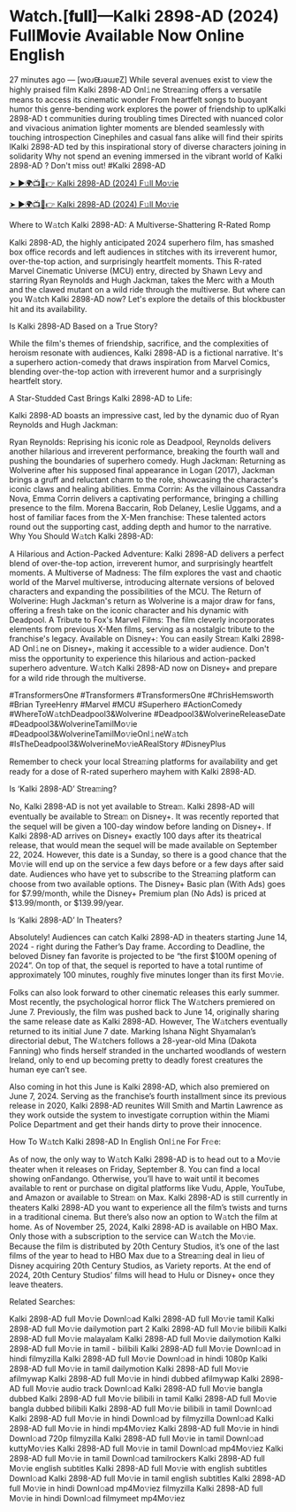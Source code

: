 # Watch.[𝐟𝐮𝐥𝐥]—Kalki 2898-AD (2024) Full𝐌ovie Available Now Online English
27 minutes ago — [woɹᙠɹǝuɹɐZ] While several avenues exist to view the highly praised film Kalki 2898-AD Onl𝚒ne Strea𝚖ing offers a versatile means to access its cinematic wonder From heartfelt songs to buoyant humor this genre-bending work explores the power of friendship to uplKalki 2898-AD t communities during troubling times Directed with nuanced color and vivacious animation lighter moments are blended seamlessly with touching introspection Cinephiles and casual fans alike will find their spirits lKalki 2898-AD ted by this inspirational story of diverse characters joining in solidarity Why not spend an evening immersed in the vibrant world of Kalki 2898-AD ? Don't miss out! #Kalki 2898-AD

[➤ ►🌍📺📱👉 Kalki 2898-AD (2024) F𝚞ll Mo𝚟ie](https://cutt.ly/DeRWjzfQ)

[➤ ►🌍📺📱👉 Kalki 2898-AD (2024) F𝚞ll Mo𝚟ie](https://cutt.ly/DeRWjzfQ)

Where to W𝚊tch Kalki 2898-AD: A Multiverse-Shattering R-Rated Romp

Kalki 2898-AD, the highly anticipated 2024 superhero film, has smashed box office records and left audiences in stitches with its irreverent humor, over-the-top action, and surprisingly heartfelt moments. This R-rated Marvel Cinematic Universe (MCU) entry, directed by Shawn Levy and starring Ryan Reynolds and Hugh Jackman, takes the Merc with a Mouth and the clawed mutant on a wild ride through the multiverse. But where can you W𝚊tch Kalki 2898-AD now? Let's explore the details of this blockbuster hit and its availability.

Is Kalki 2898-AD Based on a True Story?

While the film's themes of friendship, sacrifice, and the complexities of heroism resonate with audiences, Kalki 2898-AD is a fictional narrative. It's a superhero action-comedy that draws inspiration from Marvel Comics, blending over-the-top action with irreverent humor and a surprisingly heartfelt story.

A Star-Studded Cast Brings Kalki 2898-AD to Life:

Kalki 2898-AD boasts an impressive cast, led by the dynamic duo of Ryan Reynolds and Hugh Jackman:

Ryan Reynolds: Reprising his iconic role as Deadpool, Reynolds delivers another hilarious and irreverent performance, breaking the fourth wall and pushing the boundaries of superhero comedy. Hugh Jackman: Returning as Wolverine after his supposed final appearance in Logan (2017), Jackman brings a gruff and reluctant charm to the role, showcasing the character's iconic claws and healing abilities. Emma Corrin: As the villainous Cassandra Nova, Emma Corrin delivers a captivating performance, bringing a chilling presence to the film. Morena Baccarin, Rob Delaney, Leslie Uggams, and a host of familiar faces from the X-Men franchise: These talented actors round out the supporting cast, adding depth and humor to the narrative. Why You Should W𝚊tch Kalki 2898-AD:

A Hilarious and Action-Packed Adventure: Kalki 2898-AD delivers a perfect blend of over-the-top action, irreverent humor, and surprisingly heartfelt moments. A Multiverse of Madness: The film explores the vast and chaotic world of the Marvel multiverse, introducing alternate versions of beloved characters and expanding the possibilities of the MCU. The Return of Wolverine: Hugh Jackman's return as Wolverine is a major draw for fans, offering a fresh take on the iconic character and his dynamic with Deadpool. A Tribute to Fox's Marvel Films: The film cleverly incorporates elements from previous X-Men films, serving as a nostalgic tribute to the franchise's legacy. Available on Disney+: You can easily Strea𝚖 Kalki 2898-AD Onl𝚒ne on Disney+, making it accessible to a wider audience. Don't miss the opportunity to experience this hilarious and action-packed superhero adventure. W𝚊tch Kalki 2898-AD now on Disney+ and prepare for a wild ride through the multiverse.

#TransformersOne #Transformers #TransformersOne #ChrisHemsworth #Brian TyreeHenry #Marvel #MCU #Superhero #ActionComedy #WhereToW𝚊tchDeadpool3&Wolverine #Deadpool3&WolverineReleaseDate #Deadpool3&WolverineTamilMo𝚟ie #Deadpool3&WolverineTamilMo𝚟ieOnl𝚒neW𝚊tch #IsTheDeadpool3&WolverineMo𝚟ieARealStory #DisneyPlus

Remember to check your local Strea𝚖ing platforms for availability and get ready for a dose of R-rated superhero mayhem with Kalki 2898-AD. 

Is ‘Kalki 2898-AD’ Strea𝚖ing? 

No, Kalki 2898-AD is not yet available to Strea𝚖. Kalki 2898-AD will eventually be available to Strea𝚖 on Disney+. It was recently reported that the sequel will be given a 100-day window before landing on Disney+. If Kalki 2898-AD arrives on Disney+ exactly 100 days after its theatrical release, that would mean the sequel will be made available on September 22, 2024. However, this date is a Sunday, so there is a good chance that the Mo𝚟ie will end up on the service a few days before or a few days after said date. Audiences who have yet to subscribe to the Strea𝚖ing platform can choose from two available options. The Disney+ Basic plan (With Ads) goes for $7.99/month, while the Disney+ Premium plan (No Ads) is priced at $13.99/month, or $139.99/year. 

Is ‘Kalki 2898-AD’ In Theaters? 

Absolutely! Audiences can catch Kalki 2898-AD in theaters starting June 14, 2024 - right during the Father’s Day frame. According to Deadline, the beloved Disney fan favorite is projected to be “the first $100M opening of 2024”. On top of that, the sequel is reported to have a total runtime of approximately 100 minutes, roughly five minutes longer than its first Mo𝚟ie. 

Folks can also look forward to other cinematic releases this early summer. Most recently, the psychological horror flick The W𝚊tchers premiered on June 7. Previously, the film was pushed back to June 14, originally sharing the same release date as Kalki 2898-AD. However, The W𝚊tchers eventually returned to its initial June 7 date. Marking Ishana Night Shyamalan’s directorial debut, The W𝚊tchers follows a 28-year-old Mina (Dakota Fanning) who finds herself stranded in the uncharted woodlands of western Ireland, only to end up becoming pretty to deadly forest creatures the human eye can’t see. 

Also coming in hot this June is Kalki 2898-AD, which also premiered on June 7, 2024. Serving as the franchise’s fourth installment since its previous release in 2020, Kalki 2898-AD reunites Will Smith and Martin Lawrence as they work outside the system to investigate corruption within the Miami Police Department and get their hands dirty to prove their innocence. 

How To W𝚊tch Kalki 2898-AD In English Onl𝚒ne For Fr𝚎e: 

As of now, the only way to W𝚊tch Kalki 2898-AD is to head out to a Mo𝚟ie theater when it releases on Friday, September 8. You can find a local showing onFandango. Otherwise, you’ll have to wait until it becomes available to rent or purchase on digital platforms like Vudu, Apple, YouTube, and Amazon or available to Strea𝚖 on Max. Kalki 2898-AD is still currently in theaters Kalki 2898-AD you want to experience all the film’s twists and turns in a traditional cinema. But there’s also now an option to W𝚊tch the film at home. As of November 25, 2024, Kalki 2898-AD is available on HBO Max. Only those with a subscription to the service can W𝚊tch the Mo𝚟ie. Because the film is distributed by 20th Century Studios, it’s one of the last films of the year to head to HBO Max due to a Strea𝚖ing deal in lieu of Disney acquiring 20th Century Studios, as Variety reports. At the end of 2024, 20th Century Studios’ films will head to Hulu or Disney+ once they leave theaters. 

Related Searches: 

Kalki 2898-AD full Mo𝚟ie Downl𝚘ad Kalki 2898-AD full Mo𝚟ie tamil Kalki 2898-AD full Mo𝚟ie dailymotion part 2 Kalki 2898-AD full Mo𝚟ie bilibili Kalki 2898-AD full Mo𝚟ie malayalam Kalki 2898-AD full Mo𝚟ie dailymotion Kalki 2898-AD full Mo𝚟ie in tamil - bilibili Kalki 2898-AD full Mo𝚟ie Downl𝚘ad in hindi filmyzilla Kalki 2898-AD full Mo𝚟ie Downl𝚘ad in hindi 1080p Kalki 2898-AD full Mo𝚟ie in tamil dailymotion Kalki 2898-AD full Mo𝚟ie afilmywap Kalki 2898-AD full Mo𝚟ie in hindi dubbed afilmywap Kalki 2898-AD full Mo𝚟ie audio track Downl𝚘ad Kalki 2898-AD full Mo𝚟ie bangla dubbed Kalki 2898-AD full Mo𝚟ie bilibili in tamil Kalki 2898-AD full Mo𝚟ie bangla dubbed bilibili Kalki 2898-AD full Mo𝚟ie bilibili in tamil Downl𝚘ad Kalki 2898-AD full Mo𝚟ie in hindi Downl𝚘ad by filmyzilla Downl𝚘ad Kalki 2898-AD full Mo𝚟ie in hindi mp4Mo𝚟iez Kalki 2898-AD full Mo𝚟ie in hindi Downl𝚘ad 720p filmyzilla Kalki 2898-AD full Mo𝚟ie in tamil Downl𝚘ad kuttyMo𝚟ies Kalki 2898-AD full Mo𝚟ie in tamil Downl𝚘ad mp4Mo𝚟iez Kalki 2898-AD full Mo𝚟ie in tamil Downl𝚘ad tamilrockers Kalki 2898-AD full Mo𝚟ie english subtitles Kalki 2898-AD full Mo𝚟ie with english subtitles Downl𝚘ad Kalki 2898-AD full Mo𝚟ie in tamil english subtitles Kalki 2898-AD full Mo𝚟ie in hindi Downl𝚘ad mp4Mo𝚟iez filmyzilla Kalki 2898-AD full Mo𝚟ie in hindi Downl𝚘ad filmymeet mp4Mo𝚟iez

